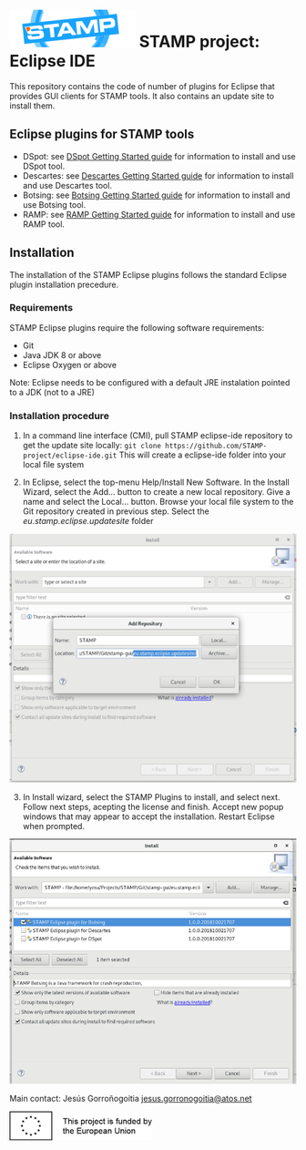 # [![STAMP](images/STAMP_Logo.png)](https://stamp-project.eu/) STAMP project: Eclipse IDE

This repository contains the code of number of plugins for Eclipse that provides GUI clients for STAMP tools. It also contains an update site to install them.

## Eclipse plugins for STAMP tools

- DSpot: see [DSpot Getting Started guide](README_DSpot.md) for information to install and use DSpot tool.
- Descartes: see [Descartes Getting Started guide](README_Descartes.md) for information to install and use Descartes tool.
- Botsing: see [Botsing Getting Started guide](README_Botsing.md) for information to install and use Botsing tool.
- RAMP: see [RAMP Getting Started guide](README_RAMP.md) for information to install and use RAMP tool.

## Installation
The installation of the STAMP Eclipse plugins follows the standard Eclipse plugin installation precedure.

### Requirements
STAMP Eclipse plugins require the following software requirements:
- Git
- Java JDK 8 or above
- Eclipse Oxygen or above

Note: Eclipse needs to be configured with a default JRE instalation pointed to a JDK (not to a JRE)

### Installation procedure
1. In a command line interface (CMI), pull STAMP eclipse-ide repository to get the update site locally:
`git clone https://github.com/STAMP-project/eclipse-ide.git`
This will create a eclipse-ide folder into your local file system

2. In Eclipse, select the top-menu Help/Install New Software. In the Install Wizard, select the Add... button to create a new local repository. Give a name and select the Local... button. Browse your local file system to the Git repository created in previous step. Select the *eu.stamp.eclipse.updatesite* folder


![STAMP Plugin installation step 2](images/STAMP_Install_1.png)


3. In Install wizard, select the STAMP Plugins to install, and select next. Follow next steps, acepting the license and finish. Accept new popup windows that may appear to accept the installation. Restart Eclipse when prompted.

![STAMP Plugin installation step 3](images/STAMP_Install_2.png)


Main contact: Jesús Gorroñogoitia <jesus.gorronogoitia@atos.net>

![Project funded by the European Union](images/european.union.logo.png)

